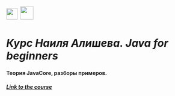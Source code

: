 
<h1> <img src="https://cdn.jsdelivr.net/npm/simple-icons@v7/icons/intellijidea.svg" height="30"/>
<img src="https://unpkg.com/simple-icons@7.1.0/icons/youtube.svg" height="35"/> </h1>

          
# _Курс Наиля Алишева. Java for beginners_

#### Теория JavaCore, разборы примеров. 

##### [Link to the course](https://www.youtube.com/playlist?list=PLAma_mKffTOSUkXp26rgdnC0PicnmnDak)

